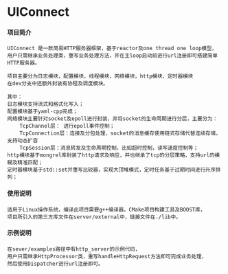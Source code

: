 # UIConnect

#### 项目简介

    UIConnect 是一款简易HTTP服务器框架，基于reactor及one thread one loop模型，
    用户只需继承业务处理类，重写业务处理方法，并在主loop启动前进行url注册即可搭建简单HTTP服务器。

    项目主要分为日志模块，配置模块，线程模块，网络模块，http模块，定时器模块
    在dev分支中还额外封装有协程及调度模块。

    其中：
    日志模块支持流式和格式化写入；
    配置模块基于yaml-cpp完成；
    网络模块主要针对socket及epoll进行封装，并将socket的生命周期进行分层，主要分为：
        TcpChannel层： 进行epoll事件控制；
        TcpConnection层：连接及分包处理，socket的消息缓存使用链式存储代替连续存储，支持动态扩容
        TcpSession层：消息转发及生命周期控制，比如超时控制，读写速度控制等；
    http模块基于mongrel库封装了http请求及响应，并也继承了tcp的分层策略，支持url的模糊及精准匹配；
    定时器模块基于std::set并重写比较器，实现大顶堆模式，定时任务基于过期时间进行升序排列；

#### 使用说明
    适用于Linux操作系统，编译此项目需要g++编译器，CMake项目构建工具及BOOST库，
    项目所引入的第三方库文件在server/external中，链接文件在./lib中。

#### 示例说明
    在sever/examples路径中有http_server的示例代码，
    用户只需继承HttpProcessor类，重写handleHttpRequest方法即可完成业务处理，
    然后使用Dispatcher进行url注册即可。
